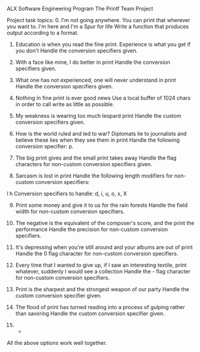 ALX Software Engineering Program
The Printf Team Project

Project task topics:
0. I'm not going anywhere. You can print that wherever you want to. I'm here and I'm
 a Spur for life
Write a function that produces output according to a format.

1. Education is when you read the fine print. Experience is what you get if you don't                                   Handle the conversion specifiers given.

2. With a face like mine, I do better in print
Handle the conversion specifiers given.

3. What one has not experienced, one will never understand in print
Handle the conversion specifiers given.

4. Nothing in fine print is ever good news
Use a local buffer of 1024 chars in order to call write as little as possible.

5. My weakness is wearing too much leopard print
Handle the custom conversion specifiers given.

6. How is the world ruled and led to war? Diplomats lie to journalists and believe these lies
when they see them in print
Handle the following conversion specifier: p.

7. The big print gives and the small print takes away
Handle the flag characters for non-custom conversion specifiers given.

8. Sarcasm is lost in print
Handle the following length modifiers for non-custom conversion specifiers:

l
h
Conversion specifiers to handle: d, i, u, o, x, X

9. Print some money and give it to us for the rain forests
Handle the field width for non-custom conversion specifiers.

10. The negative is the equivalent of the composer's score, and the print the performance                               Handle the precision for non-custom conversion specifiers.

11. It's depressing when you're still around and your albums are out of print
Handle the 0 flag character for non-custom conversion specifiers.

12. Every time that I wanted to give up, if I saw an interesting textile, print whatever,
suddenly I would see a collection
Handle the - flag character for non-custom conversion specifiers.

13. Print is the sharpest and the strongest weapon of our party
Handle the custom conversion specifier given.

14. The flood of print has turned reading into a process of gulping rather than savoring                                Handle the custom conversion specifier given.

15. *
All the above options work well together.
